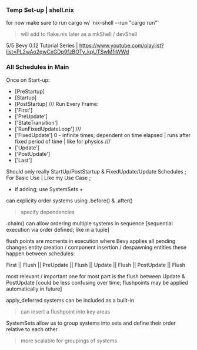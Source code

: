 ### Temp Set-up | shell.nix ###
for now make sure to run cargo w/ 'nix-shell --run "cargo run"'
> will add to flake.nix later as a mkShell / devShell

5/5 Bevy 0.12 Tutorial Series 
| https://www.youtube.com/playlist?list=PL2wAo2qwCxGDp9fzBOTy_kpUTSwM1iWWd

### All Schedules in Main ###
Once on Start-up:
* [PreStartup]
* [Startup]
* [PostStartup]
///
Run Every Frame:
* ['First']
* ['PreUpdate']
* ['StateTransition']
* ['RunFixedUpdateLoop']
///
* ['FixedUpdate'] 0 - infinite times; dependent on time elapsed | runs after fixed period of time | like for physics
///
* ['Update']
* ['PostUpdate']
* ['Last']

Should only really StartUp/PostStartup & FixedUpdate/Update Schedules
; For Basic Use | Like my Use Case ;
+ if adding; use SystemSets +

can explicity order systems using .before() & .after()
> specify dependencies

.chain() can allow ordering multiple systems in sequence
[sequential execution via order defined; like in a tuple]

flush points are moments in execution where Bevy applies all pending changes
entity creation / component insertion / despawning entities
these happen between schedules:

First || Flush || PreUpdate || Flush || Update || Flush || PostUpdate || Flush

most relevant / important one for most part is the flush between Update & PostUpdate
[could be less confusing over time; flushpoints may be applied automatically in future]

apply_deferred systems can be included as a built-in
> can insert a flushpoint into key areas

SystemSets allow us to group systems into sets and define their order relative to each other
> more scalable for groupings of systems
